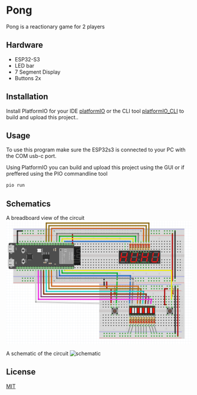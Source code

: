 # Pong

Pong is a reactionary game for 2 players

## Hardware
- ESP32-S3
- LED bar
- 7 Segment Display
- Buttons 2x

## Installation

Install PlatformIO for your IDE [platformIO](https://platformio.org/) or the CLI tool [platformIO_CLI](https://docs.platformio.org/en/stable/core/index.html) to build and upload this project..

## Usage

To use this program make sure the ESP32s3 is connected to your PC with the COM usb-c port.

Using PlatformIO you can build and upload this project using the GUI or if preffered using the PIO commandline tool

```bash
pio run
```

## Schematics

A breadboard view of the circuit
![breadboard schematic](assignments/ESP32/W6/Pong/images/fritz.png "Bread Board")

A schematic of the circuit
![schematic](assignments/ESP32/W6/Pong/schematics/schematic.png "Schematic")

## License

[MIT](https://choosealicense.com/licenses/mit/)